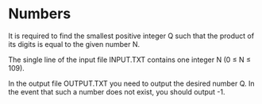 # Numbers

It is required to find the smallest positive integer Q such that the product of its digits is equal to the given number N.

The single line of the input file INPUT.TXT contains one integer N (0 ≤ N ≤ 109).

In the output file OUTPUT.TXT you need to output the desired number Q. In the event that such a number does not exist, you should output -1.
